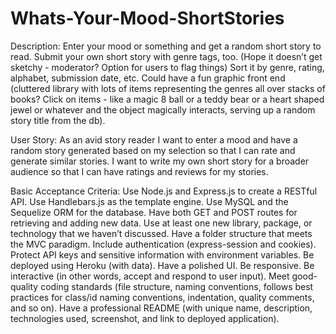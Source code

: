 # Whats-Your-Mood-ShortStories

Description:
Enter your mood or something and get a random short story to read. Submit your own short story with genre tags, too. (Hope it doesn’t get sketchy - moderator? Option for users to flag things) Sort it by genre, rating, alphabet, submission date, etc. Could have a fun graphic front end (cluttered library with lots of items representing the genres all over stacks of books? Click on items - like a magic 8 ball or a teddy bear or a heart shaped jewel or whatever and the object magically interacts, serving up a random story title from the db).

User Story: 
As an avid story reader 
I want to enter a mood and have a random story generated based on my selection so that I can rate and generate similar stories.
I want to write my own short story for a broader audience so that I can have ratings and reviews for my stories. 

Basic Acceptance Criteria:
Use Node.js and Express.js to create a RESTful API.
Use Handlebars.js as the template engine.
Use MySQL and the Sequelize ORM for the database.
Have both GET and POST routes for retrieving and adding new data.
Use at least one new library, package, or technology that we haven’t discussed.
Have a folder structure that meets the MVC paradigm.
Include authentication (express-session and cookies).
Protect API keys and sensitive information with environment variables.
Be deployed using Heroku (with data).
Have a polished UI.
Be responsive.
Be interactive (in other words, accept and respond to user input).
Meet good-quality coding standards (file structure, naming conventions, follows best practices for class/id naming conventions, indentation, quality comments, and so on).
Have a professional README (with unique name, description, technologies used, screenshot, and link to deployed application).
